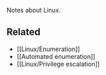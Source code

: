 Notes about Linux.

## Related

- [[Linux/Enumeration]]
- [[Automated enumeration]]
- [[Linux/Privilege escalation]]